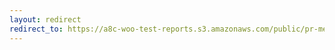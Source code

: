 ```yaml
---
layout: redirect
redirect_to: https://a8c-woo-test-reports.s3.amazonaws.com/public/pr-merge/40147/e2e/index.html
---
```

